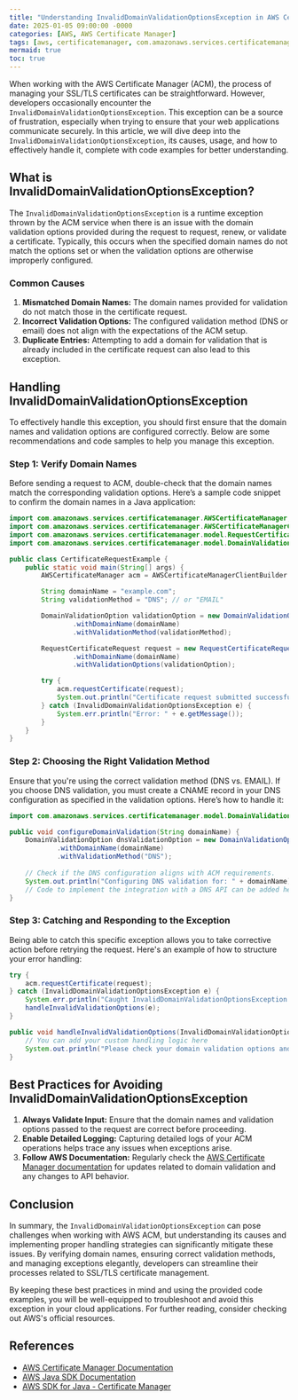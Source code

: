 ```yaml
---
title: "Understanding InvalidDomainValidationOptionsException in AWS Certificate Manager"
date: 2025-01-05 09:00:00 -0000
categories: [AWS, AWS Certificate Manager]
tags: [aws, certificatemanager, com.amazonaws.services.certificatemanager.model]
mermaid: true
toc: true
---
```



When working with the AWS Certificate Manager (ACM), the process of managing your SSL/TLS certificates can be straightforward. However, developers occasionally encounter the `InvalidDomainValidationOptionsException`. This exception can be a source of frustration, especially when trying to ensure that your web applications communicate securely. In this article, we will dive deep into the `InvalidDomainValidationOptionsException`, its causes, usage, and how to effectively handle it, complete with code examples for better understanding.

## What is InvalidDomainValidationOptionsException?

The `InvalidDomainValidationOptionsException` is a runtime exception thrown by the ACM service when there is an issue with the domain validation options provided during the request to request, renew, or validate a certificate. Typically, this occurs when the specified domain names do not match the options set or when the validation options are otherwise improperly configured.

### Common Causes

1. **Mismatched Domain Names:** The domain names provided for validation do not match those in the certificate request.
2. **Incorrect Validation Options:** The configured validation method (DNS or email) does not align with the expectations of the ACM setup.
3. **Duplicate Entries:** Attempting to add a domain for validation that is already included in the certificate request can also lead to this exception.

## Handling InvalidDomainValidationOptionsException

To effectively handle this exception, you should first ensure that the domain names and validation options are configured correctly. Below are some recommendations and code samples to help you manage this exception.

### Step 1: Verify Domain Names

Before sending a request to ACM, double-check that the domain names match the corresponding validation options. Here’s a sample code snippet to confirm the domain names in a Java application:

```java
import com.amazonaws.services.certificatemanager.AWSCertificateManager;
import com.amazonaws.services.certificatemanager.AWSCertificateManagerClientBuilder;
import com.amazonaws.services.certificatemanager.model.RequestCertificateRequest;
import com.amazonaws.services.certificatemanager.model.DomainValidationOption;

public class CertificateRequestExample {
    public static void main(String[] args) {
        AWSCertificateManager acm = AWSCertificateManagerClientBuilder.defaultClient();

        String domainName = "example.com";
        String validationMethod = "DNS"; // or "EMAIL"

        DomainValidationOption validationOption = new DomainValidationOption()
                .withDomainName(domainName)
                .withValidationMethod(validationMethod);

        RequestCertificateRequest request = new RequestCertificateRequest()
                .withDomainName(domainName)
                .withValidationOptions(validationOption);

        try {
            acm.requestCertificate(request);
            System.out.println("Certificate request submitted successfully.");
        } catch (InvalidDomainValidationOptionsException e) {
            System.err.println("Error: " + e.getMessage());
        }
    }
}
```

### Step 2: Choosing the Right Validation Method

Ensure that you're using the correct validation method (DNS vs. EMAIL). If you choose DNS validation, you must create a CNAME record in your DNS configuration as specified in the validation options. Here’s how to handle it:

```java
import com.amazonaws.services.certificatemanager.model.DomainValidationOption;

public void configureDomainValidation(String domainName) {
    DomainValidationOption dnsValidationOption = new DomainValidationOption()
            .withDomainName(domainName)
            .withValidationMethod("DNS");
    
    // Check if the DNS configuration aligns with ACM requirements.
    System.out.println("Configuring DNS validation for: " + domainName);
    // Code to implement the integration with a DNS API can be added here.
}
```

### Step 3: Catching and Responding to the Exception

Being able to catch this specific exception allows you to take corrective action before retrying the request. Here's an example of how to structure your error handling:

```java
try {
    acm.requestCertificate(request);
} catch (InvalidDomainValidationOptionsException e) {
    System.err.println("Caught InvalidDomainValidationOptionsException: " + e.getMessage());
    handleInvalidValidationOptions(e);
}

public void handleInvalidValidationOptions(InvalidDomainValidationOptionsException e) {
    // You can add your custom handling logic here
    System.out.println("Please check your domain validation options and try again.");
}
```

## Best Practices for Avoiding InvalidDomainValidationOptionsException

1. **Always Validate Input:** Ensure that the domain names and validation options passed to the request are correct before proceeding.
2. **Enable Detailed Logging:** Capturing detailed logs of your ACM operations helps trace any issues when exceptions arise.
3. **Follow AWS Documentation:** Regularly check the [AWS Certificate Manager documentation](https://docs.aws.amazon.com/acm/latest/userguide/acm-overview.html) for updates related to domain validation and any changes to API behavior.

## Conclusion

In summary, the `InvalidDomainValidationOptionsException` can pose challenges when working with AWS ACM, but understanding its causes and implementing proper handling strategies can significantly mitigate these issues. By verifying domain names, ensuring correct validation methods, and managing exceptions elegantly, developers can streamline their processes related to SSL/TLS certificate management.

By keeping these best practices in mind and using the provided code examples, you will be well-equipped to troubleshoot and avoid this exception in your cloud applications. For further reading, consider checking out AWS's official resources.

## References

- [AWS Certificate Manager Documentation](https://docs.aws.amazon.com/acm/latest/userguide/acm-overview.html)
- [AWS Java SDK Documentation](https://docs.aws.amazon.com/sdk-for-java/latest/developer-guide/home.html)
- [AWS SDK for Java - Certificate Manager](https://docs.aws.amazon.com/AWSJavaSDK/latest/javadoc/com/amazonaws/services/certificatemanager/package-summary.html)